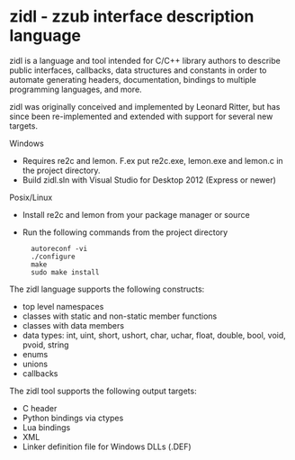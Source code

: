 # zidl - zzub interface description language

zidl is a language and tool intended for C/C++ library authors to describe
public interfaces, callbacks, data structures and constants in order to 
automate generating headers, documentation, bindings to multiple programming
languages, and more.

zidl was originally conceived and implemented by Leonard Ritter, but has since
been re-implemented and extended with support for several new targets.

Windows

- Requires re2c and lemon. F.ex put re2c.exe, lemon.exe and lemon.c in the
	  project directory.
- Build zidl.sln with Visual Studio for Desktop 2012 (Express or newer)

Posix/Linux

- Install re2c and lemon from your package manager or source
- Run the following commands from the project directory

		autoreconf -vi
		./configure
		make
		sudo make install

The zidl language supports the following constructs:
- top level namespaces
- classes with static and non-static member functions
- classes with data members
- data types: int, uint, short, ushort, char, uchar, float, double, bool, 
  void, pvoid, string
- enums
- unions
- callbacks

The zidl tool supports the following output targets:
- C header
- Python bindings via ctypes
- Lua bindings
- XML
- Linker definition file for Windows DLLs (.DEF)
